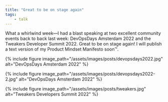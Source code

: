 ```yaml
---
title: "Great to be on stage again"
tags: 
    - talk
---
```


What a whirlwind week—I had a blast speaking at two excellent community events back to back last week: DevOpsDays Amsterdam 2022 and the Tweakers Developer Summit 2022. Great to be on stage again! I will publish a text version of my Product Mindset Manifesto soon™.

{% include figure image_path="/assets/images/posts/devopsdays2022.jpg" alt="DevOpsDays Amsterdam 2022" %}

{% include figure image_path="/assets/images/posts/devopsdays2022-2.jpg" alt="DevOpsDays Amsterdam 2022" %}

{% include figure image_path="/assets/images/posts/tweakers.jpg" alt="Tweakers Developers Summit 2022" %}